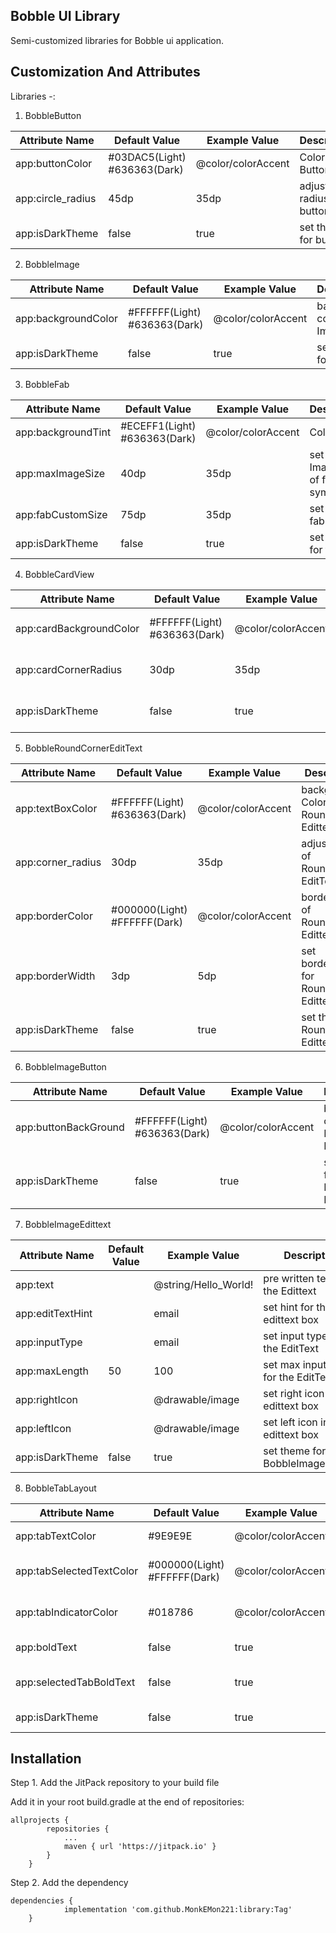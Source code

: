 
## Bobble UI Library

Semi-customized libraries for Bobble ui application.


## Customization And Attributes

Libraries -:

1. BobbleButton

| Attribute Name  | Default Value | Example Value | Description |
| ------------- | ------------- | ------------ | ------------- |
| app:buttonColor  | #03DAC5(Light) #636363(Dark) | @color/colorAccent | Color of Button |
| app:circle_radius  | 45dp  | 35dp | adjust radius of button |
| app:isDarkTheme  | false  | true | set theme for button |

2. BobbleImage

| Attribute Name  | Default Value | Example Value | Description |
| ------------- | ------------- | ------------ | ------------- |
| app:backgroundColor  | #FFFFFF(Light) #636363(Dark) | @color/colorAccent | background color of ImageView
| app:isDarkTheme  | false  | true | set theme for button |

3. BobbleFab

| Attribute Name  | Default Value | Example Value | Description |
| ------------- | ------------- | ------------ | ------------- |
| app:backgroundTint  | #ECEFF1(Light) #636363(Dark) | @color/colorAccent | Color of fab |
| app:maxImageSize | 40dp  | 35dp | set ImageSize of fab symbol |
| app:fabCustomSize  | 75dp  | 35dp | set size of fab |
| app:isDarkTheme  | false  | true | set theme for fab |

4. BobbleCardView

| Attribute Name  | Default Value | Example Value | Description |
| ------------- | ------------- | ------------ | ------------- |
| app:cardBackgroundColor  | #FFFFFF(Light) #636363(Dark) | @color/colorAccent | background Color of CardView |
| app:cardCornerRadius  | 30dp  | 35dp | adjust radius of CardView |
| app:isDarkTheme  | false  | true | set theme for CardView |

5. BobbleRoundCornerEditText

| Attribute Name  | Default Value | Example Value | Description |
| ------------- | ------------- | ------------ | ------------- |
| app:textBoxColor | #FFFFFF(Light) #636363(Dark) | @color/colorAccent | background Color of RoundCorner Edittext |
| app:corner_radius| 30dp  | 35dp | adjust radius of RoundCorner EditText |
| app:borderColor  | #000000(Light) #FFFFFF(Dark) | @color/colorAccent | border color of RoundCorner Edittext |
| app:borderWidth  | 3dp  | 5dp | set borderWidth for RoundCorner Edittext |
| app:isDarkTheme  | false  | true | set theme for RoundCorner Edittext |

6. BobbleImageButton

| Attribute Name  | Default Value | Example Value | Description |
| ------------- | ------------- | ------------ | ------------- |
| app:buttonBackGround  | #FFFFFF(Light) #636363(Dark) | @color/colorAccent | background color of ImageView Button |
| app:isDarkTheme  | false  | true | set theme for ImageView Button |

7. BobbleImageEdittext

| Attribute Name  | Default Value | Example Value | Description |
| ------------- | ------------- | ------------ | ------------- |
| app:text  |  | @string/Hello_World! | pre written text in the Edittext |
| app:editTextHint  |   | email | set hint for the edittext box |
| app:inputType  |  | email | set input type for the EditText |
| app:maxLength  |50 | 100 | set max inputlength for the EditText |
| app:rightIcon  |   | @drawable/image | set right icon in the edittext box |
| app:leftIcon  |   | @drawable/image | set left icon in the edittext box |
| app:isDarkTheme  | false  | true | set theme for BobbleImageEdittext |

8. BobbleTabLayout

| Attribute Name  | Default Value | Example Value | Description |
| ------------- | ------------- | ------------ | ------------- |
| app:tabTextColor  | #9E9E9E | @color/colorAccent | set text color of Tabs |
| app:tabSelectedTextColor  | #000000(Light) #FFFFFF(Dark)  | @color/colorAccent | set text color of Selected tabs color |
| app:tabIndicatorColor  | #018786 | @color/colorAccent | set color of selected tab indicator |
| app:boldText  |false | true | set if tab text should be bold |
| app:selectedTabBoldText  |  false | true | set if selected tab text should be bold |
| app:isDarkTheme  | false  | true | set theme for BobbleTabLayout |


## Installation

Step 1. Add the JitPack repository to your build file

Add it in your root build.gradle at the end of repositories:

```
allprojects {
		repositories {
			...
			maven { url 'https://jitpack.io' }
		}
	}
```

Step 2. Add the dependency

```
dependencies {
	        implementation 'com.github.MonkEMon221:library:Tag'
	}
```
    
